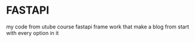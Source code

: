 # FASTAPI

my code from utube course fastapi frame work that make  a blog from start with every option in it
